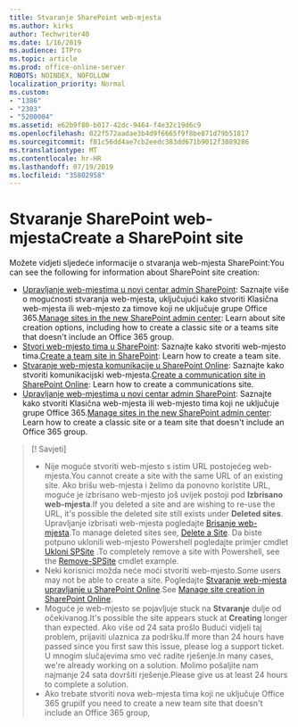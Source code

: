 ```yaml
---
title: Stvaranje SharePoint web-mjesta
ms.author: kirks
author: Techwriter40
ms.date: 1/16/2019
ms.audience: ITPro
ms.topic: article
ms.prod: office-online-server
ROBOTS: NOINDEX, NOFOLLOW
localization_priority: Normal
ms.custom:
- "1386"
- "2303"
- "5200004"
ms.assetid: e62b9f80-b017-42dc-9464-f4e32c19d6c9
ms.openlocfilehash: 022f572aadae3b4d9f6665f9f8be871d79b51817
ms.sourcegitcommit: f81c56dd4ae7cb2eedc383dd671b9012f3089286
ms.translationtype: MT
ms.contentlocale: hr-HR
ms.lasthandoff: 07/19/2019
ms.locfileid: "35802958"
---
```

# <a name="create-a-sharepoint-site"></a><span data-ttu-id="3580c-102">Stvaranje SharePoint web-mjesta</span><span class="sxs-lookup"><span data-stu-id="3580c-102">Create a SharePoint site</span></span>

<span data-ttu-id="3580c-103">Možete vidjeti sljedeće informacije o stvaranja web-mjesta SharePoint:</span><span class="sxs-lookup"><span data-stu-id="3580c-103">You can see the following for information about SharePoint site creation:</span></span>
- <span data-ttu-id="3580c-104">[Upravljanje web-mjestima u novi centar admin SharePoint](https://docs.microsoft.com/sharepoint/manage-site-creation): Saznajte više o mogućnosti stvaranja web-mjesta, uključujući kako stvoriti Klasična web-mjesta ili web-mjesto za timove koji ne uključuje grupe Office 365.</span><span class="sxs-lookup"><span data-stu-id="3580c-104">[Manage sites in the new SharePoint admin center](https://docs.microsoft.com/sharepoint/manage-site-creation): Learn about site creation options, including how to create a classic site or a teams site that doesn't include an Office 365 group.</span></span>
- <span data-ttu-id="3580c-105">[Stvori web-mjesto tima u SharePoint](https://support.office.com/article/create-a-team-site-in-sharepoint-ef10c1e7-15f3-42a3-98aa-b5972711777d?ui=en-US&amp;rs=en-US&amp;ad=US): Saznajte kako stvoriti web-mjesto tima.</span><span class="sxs-lookup"><span data-stu-id="3580c-105">[Create a team site in SharePoint](https://support.office.com/article/create-a-team-site-in-sharepoint-ef10c1e7-15f3-42a3-98aa-b5972711777d?ui=en-US&amp;rs=en-US&amp;ad=US): Learn how to create a team site.</span></span>
- <span data-ttu-id="3580c-106">[Stvaranje web-mjesta komunikacije u SharePoint Online](https://support.office.com/article/7fb44b20-a72f-4d2c-9173-fc8f59ba50eb): Saznajte kako stvoriti komunikacijski web-mjesta.</span><span class="sxs-lookup"><span data-stu-id="3580c-106">[Create a communication site in SharePoint Online](https://support.office.com/article/7fb44b20-a72f-4d2c-9173-fc8f59ba50eb): Learn how to create a communications site.</span></span>
- <span data-ttu-id="3580c-107">[Upravljanje web-mjestima u novi centar admin SharePoint](https://docs.microsoft.com/sharepoint/manage-sites-in-new-admin-center#create-a-site): Saznajte kako stvoriti Klasična web-mjesta ili web-mjesto tima koji ne uključuje grupe Office 365.</span><span class="sxs-lookup"><span data-stu-id="3580c-107">[Manage sites in the new SharePoint admin center](https://docs.microsoft.com/sharepoint/manage-sites-in-new-admin-center#create-a-site):  Learn how to create a classic site or a team site that doesn't include an Office 365 group.</span></span>


  
> [! Savjeti]
> - <span data-ttu-id="3580c-109">Nije moguće stvoriti web-mjesto s istim URL postojećeg web-mjesta.</span><span class="sxs-lookup"><span data-stu-id="3580c-109">You cannot create a site with the same URL of an existing site.</span></span> <span data-ttu-id="3580c-110">Ako brišu web-mjesta i želimo da ponovno koristite URL, moguće je izbrisano web-mjesto još uvijek postoji pod **Izbrisano web-mjesta**.</span><span class="sxs-lookup"><span data-stu-id="3580c-110">If you deleted a site and are wishing to re-use the URL, it's possible the deleted site still exists under **Deleted sites**.</span></span> <span data-ttu-id="3580c-111">Upravljanje izbrisati web-mjesta pogledajte [Brisanje web-mjesta](https://docs.microsoft.com/sharepoint/manage-sites-in-new-admin-center#delete-a-site).</span><span class="sxs-lookup"><span data-stu-id="3580c-111">To manage deleted sites see, [Delete a Site](https://docs.microsoft.com/sharepoint/manage-sites-in-new-admin-center#delete-a-site).</span></span> <span data-ttu-id="3580c-112">Da biste potpuno uklonili web-mjesto Powershell pogledajte primjer cmdlet [Ukloni SPSite](https://docs.microsoft.com/sharepoint/manage-sites-in-new-admin-center#delete-a-site) .</span><span class="sxs-lookup"><span data-stu-id="3580c-112">To completely remove a site with Powershell, see the [Remove-SPSite](https://docs.microsoft.com/sharepoint/manage-sites-in-new-admin-center#delete-a-site) cmdlet example.</span></span>
> - <span data-ttu-id="3580c-113">Neki korisnici možda neće moći stvoriti web-mjesto.</span><span class="sxs-lookup"><span data-stu-id="3580c-113">Some users may not be able to create a site.</span></span> <span data-ttu-id="3580c-114">Pogledajte [Stvaranje web-mjesta upravljanje u SharePoint Online](https://docs.microsoft.com/sharepoint/manage-site-creation).</span><span class="sxs-lookup"><span data-stu-id="3580c-114">See [Manage site creation in SharePoint Online](https://docs.microsoft.com/sharepoint/manage-site-creation).</span></span>
> - <span data-ttu-id="3580c-115">Moguće je web-mjesto se pojavljuje stuck na **Stvaranje** dulje od očekivanog.</span><span class="sxs-lookup"><span data-stu-id="3580c-115">It's possible the site appears stuck at **Creating** longer than expected.</span></span> <span data-ttu-id="3580c-116">Ako više od 24 sata prošlo Budući vidjeli taj problem, prijaviti ulaznica za podršku.</span><span class="sxs-lookup"><span data-stu-id="3580c-116">If more than 24 hours have passed since you first saw this issue, please log a support ticket.</span></span> <span data-ttu-id="3580c-117">U mnogim slučajevima smo već radite rješenje.</span><span class="sxs-lookup"><span data-stu-id="3580c-117">In many cases, we're already working on a solution.</span></span> <span data-ttu-id="3580c-118">Molimo pošaljite nam najmanje 24 sata dovršiti rješenje.</span><span class="sxs-lookup"><span data-stu-id="3580c-118">Please give us at least 24 hours to complete a solution.</span></span>
> - <span data-ttu-id="3580c-119">Ako trebate stvoriti nova web-mjesta tima koji ne uključuje Office 365 grupi</span><span class="sxs-lookup"><span data-stu-id="3580c-119">If you need to create a new team site that doesn't include an Office 365 group,</span></span> 


